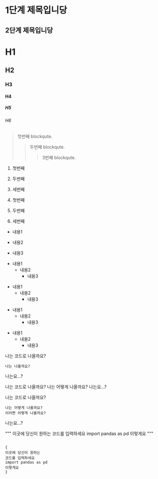 1단계 제목입니당
===============

2단계 제목입니당
--------------

# H1
## H2
### H3
#### H4
##### H5
###### H6

> 첫번째 blockqute.
>    > 두번째 blockqute.
>    >    > 3번째 blockqute.

1. 첫번째
2. 두번째
3. 세번째

1. 첫번째
7. 두번째
4. 세번째

* 내용1
- 내용2
+ 내용3

* 내용1
  * 내용2
    * 내용3

+ 내용1
  + 내용2
    + 내용3

- 내용1
  - 내용2
    - 내용3

* 내용1
  - 내용2
    + 내용3

나는 코드로 나올까요?

    나는 나올까요?

나는요...?

나는 코드로 나올까요?
    나는 어떻게 나올까요?
나는요...?

나는 코드로 나올까요?

    나는 어떻게 나올까요?
    이러면 어떻게 나올까요?

나는요...?

"""
이곳에 당신이 원하는
코드를 입력하세요
import pandas as pd
이렇게요
"""

<pre>
<code>
{
이곳에 당신이 원하는
코드를 입력하세요
import pandas as pd
이렇게요
}</code>
</pre>
